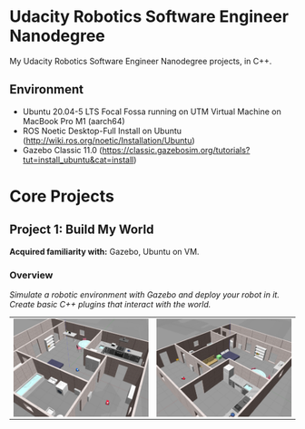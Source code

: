 # Udacity Robotics Software Engineer Nanodegree

My Udacity Robotics Software Engineer Nanodegree projects, in C++.

## Environment
* Ubuntu 20.04-5 LTS Focal Fossa running on UTM Virtual Machine on MacBook Pro M1 (aarch64)
* ROS Noetic Desktop-Full Install on Ubuntu (http://wiki.ros.org/noetic/Installation/Ubuntu)
* Gazebo Classic 11.0 (https://classic.gazebosim.org/tutorials?tut=install_ubuntu&cat=install)

# Core Projects

## Project 1: Build My World

__Acquired familiarity with:__ Gazebo, Ubuntu on VM.

### Overview
_Simulate a robotic environment with Gazebo and deploy your robot in it. Create basic C++ plugins that interact with the world._

<table>
  <tr>
    <td align="center"><img align="center" src="./projects/p1/img/img0.png"/></td>
    <td align="center"><img align="center" src="./projects/p1/img/img1.png"/></td>
  </tr>
</table>